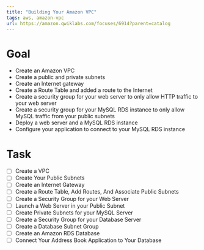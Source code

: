```yaml
---
title: "Building Your Amazon VPC"
tags: aws, amazon-vpc
url: https://amazon.qwiklabs.com/focuses/6914?parent=catalog
---
```


# Goal
- Create an Amazon VPC
- Create a public and private subnets
- Create an Internet gateway
- Create a Route Table and added a route to the Internet
- Create a security group for your web server to only allow HTTP traffic to your web server
- Create a security group for your MySQL RDS instance to only allow MySQL traffic from your public subnets
- Deploy a web server and a MySQL RDS instance
- Configure your application to connect to your MySQL RDS instance

# Task
- [ ] Create a VPC
- [ ] Create Your Public Subnets
- [ ] Create an Internet Gateway
- [ ] Create a Route Table, Add Routes, And Associate Public Subnets
- [ ] Create a Security Group for your Web Server
- [ ] Launch a Web Server in your Public Subnet
- [ ] Create Private Subnets for your MySQL Server
- [ ] Create a Security Group for your Database Server
- [ ] Create a Database Subnet Group
- [ ] Create an Amazon RDS Database
- [ ] Connect Your Address Book Application to Your Database
